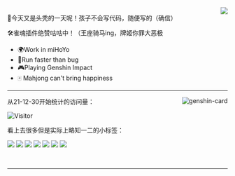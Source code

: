 <a href="https://github.com/Daishengsheng">
  <img align="right" src="https://github-readme-stats.vercel.app/api?username=Daishengsheng&count_private=true&include_all_commits=true&show_icons=true&theme=dracula"/>
</a>

🎉今天又是头秃的一天呢！孩子不会写代码，随便写的（确信）

🛠雀魂插件绝赞咕咕中！（王座骑马ing，牌姬你罪大恶极

- 🌍Work in miHoYo
- 🚀Run faster than bug
- 🎮Playing Genshin Impact
- 🀄 Mahjong can't bring happiness
----

<img align="right" src="https://genshin-card.getloli.com/58/3008741.png" alt="genshin-card" />

从21-12-30开始统计的访问量：

![Visitor](https://visitor-badge.laobi.icu/badge?page_id=Daishengsheng.github)

看上去很多但是实际上略知一二的小标签：

![](https://img.shields.io/badge/-python-yellow)  ![](https://img.shields.io/badge/-C%2B%2B-brightgreen) ![](https://img.shields.io/badge/-HTML-purple) ![](https://img.shields.io/badge/-Java-green) ![](https://img.shields.io/badge/-Javascript-orange) ![](https://img.shields.io/badge/-PHP-black) ![](https://img.shields.io/badge/-HTML-red)

<br>

----
